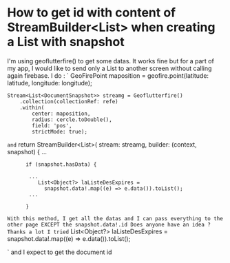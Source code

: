 
# How to get id with content of StreamBuilder<List<DocumentSnapshot>> when creating a List with snapshot

I'm using geoflutterfire() to get some datas. It works fine but for a part of my app, I would like to send only a List to another screen without calling again firebase.
I do :
`
 GeoFirePoint maposition =
        geofire.point(latitude: latitude, longitude: longitude);

    Stream<List<DocumentSnapshot>> streamg = Geoflutterfire()
        .collection(collectionRef: refe)
        .within(
            center: maposition,
            radius: cercle.toDouble(),
            field: 'pos',
            strictMode: true);

`
and
`
return StreamBuilder<List<DocumentSnapshot>>(
        stream: streamg,
        builder: (context, snapshot) {
        ...
        

          if (snapshot.hasData) {
             
           ...
              List<Object?> laListeDesExpires =
                snapshot.data!.map((e) => e.data()).toList();
           ... 

          }



`
With this method, I get all the datas and I can pass everything to the other page EXCEPT the snapshot.data!.id
Does anyone have an idea ?
Thanks a lot
I tried
`
  List<Object?> laListeDesExpires =
                snapshot.data!.map((e) => e.data()).toList();

`
and I expect to get the document id

        